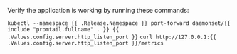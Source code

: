 Verify the application is working by running these commands:

`kubectl --namespace {{ .Release.Namespace }} port-forward daemonset/{{ include "promtail.fullname" . }} {{ .Values.config.server.http_listen_port }}`
`curl http://127.0.0.1:{{ .Values.config.server.http_listen_port }}/metrics`
